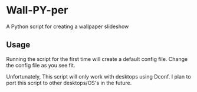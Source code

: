 # Wall-PY-per
A Python script for creating a wallpaper slideshow

## Usage
Running the script for the first time will create a default config file. Change the config file as you see fit.


Unfortunately, This script will only work with desktops using Dconf. I plan to port this script to other desktops/OS's in the future.
